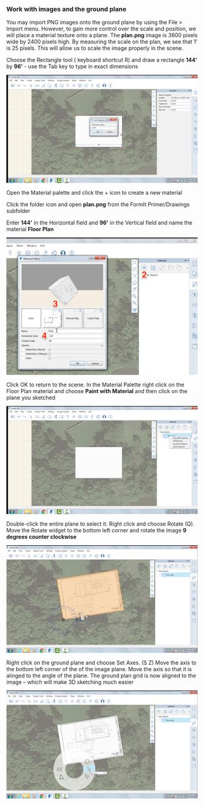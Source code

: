 

### Work with images and the ground plane

You may import PNG images onto the ground plane by using the File &gt;
Import menu. However, to gain more control over the scale and position,
we will place a material texture onto a plane. The **plan.png** image is
3600 pixels wide by 2400 pixels high. By measuring the scale on the
plan, we see that 1' is 25 pixels. This will allow us to scale the image
properly in the scene.

Choose the Rectangle tool ( keyboard shortcut R) and draw a rectangle
**144'** by **96'** - use the Tab key to type in exact dimensions

![](./images/49fbf65d-2c44-4cc3-9bc6-e172cd19ca81.png)

Open the Material palette and click the + icon to create a new material

Click the folder icon and open **plan.png** from the FormIt
Primer/Drawings subfolder

Enter **144'** in the Horizontal field and **96'** in the Vertical field
and name the material **Floor Plan**

![](./images/8f0f2e11-ecfb-484d-94f6-0930c8ad7b20.png)

Click OK to return to the scene. In the Material Palette right click on
the Floor Plan material and choose **Paint with Material** and then
click on the plane you sketched

![](./images/ec9f4404-281a-4fb4-a104-e3dd92f67e62.png)

Double-click the entire plane to select it. Right click and choose
Rotate (Q). Move the Rotate widget to the bottom left corner and rotate
the image **9 degrees counter clockwise**

![](./images/eab003c6-c95c-4003-9068-0eb43f41a263.png)

Right click on the ground plane and choose Set Axes. (S Z) Move the axis
to the bottom left corner of the of the image plane. Move the axis so
that it is alinged to the angle of the plane. The ground plan grid is
now aligned to the image – which will make 3D sketching much easier

![](./images/ed8afd35-af8a-4cf3-b3a7-71def22f9b2e.png)
